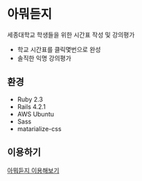 # 아뭐듣지

세종대학교 학생들을 위한 시간표 작성 및 강의평가
- 학교 시간표를 클릭몇번으로 완성
- 솔직한 익명 강의평가

## 환경

- Ruby 2.3
- Rails 4.2.1
- AWS Ubuntu
- Sass
- matarialize-css

## 이용하기

[아뭐듣지 이용해보기](http://xn--oy1bw5jn8ijte.com)
